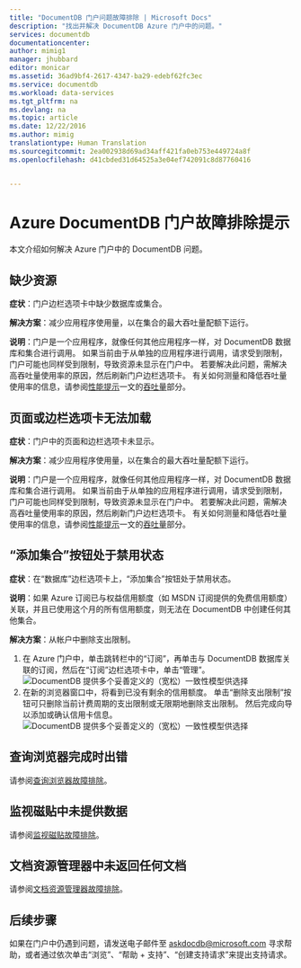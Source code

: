 ```yaml
---
title: "DocumentDB 门户问题故障排除 | Microsoft Docs"
description: "找出并解决 DocumentDB Azure 门户中的问题。"
services: documentdb
documentationcenter: 
author: mimig1
manager: jhubbard
editor: monicar
ms.assetid: 36ad9bf4-2617-4347-ba29-edebf62fc3ec
ms.service: documentdb
ms.workload: data-services
ms.tgt_pltfrm: na
ms.devlang: na
ms.topic: article
ms.date: 12/22/2016
ms.author: mimig
translationtype: Human Translation
ms.sourcegitcommit: 2ea002938d69ad34aff421fa0eb753e449724a8f
ms.openlocfilehash: d41cbded31d64525a3e04ef742091c8d87760416


---
```

# <a name="azure-documentdb-portal-troubleshooting-tips"></a>Azure DocumentDB 门户故障排除提示
本文介绍如何解决 Azure 门户中的 DocumentDB 问题。 

## <a name="resources-are-missing"></a>缺少资源
**症状**：门户边栏选项卡中缺少数据库或集合。

**解决方案**：减少应用程序使用量，以在集合的最大吞吐量配额下运行。 

**说明**：门户是一个应用程序，就像任何其他应用程序一样，对 DocumentDB 数据库和集合进行调用。 如果当前由于从单独的应用程序进行调用，请求受到限制，门户可能也同样受到限制，导致资源未显示在门户中。 若要解决此问题，需解决高吞吐量使用率的原因，然后刷新门户边栏选项卡。 有关如何测量和降低吞吐量使用率的信息，请参阅[性能提示](documentdb-performance-tips.md)一文的[吞吐量](documentdb-performance-tips.md#throughput)部分。

## <a name="pages-or-blades-wont-load"></a>页面或边栏选项卡无法加载
**症状**：门户中的页面和边栏选项卡未显示。

**解决方案**：减少应用程序使用量，以在集合的最大吞吐量配额下运行。 

**说明**：门户是一个应用程序，就像任何其他应用程序一样，对 DocumentDB 数据库和集合进行调用。 如果当前由于从单独的应用程序进行调用，请求受到限制，门户可能也同样受到限制，导致资源未显示在门户中。 若要解决此问题，需解决高吞吐量使用率的原因，然后刷新门户边栏选项卡。 有关如何测量和降低吞吐量使用率的信息，请参阅[性能提示](documentdb-performance-tips.md)一文的[吞吐量](documentdb-performance-tips.md#throughput)部分。

## <a name="add-collection-button-is-disabled"></a>“添加集合”按钮处于禁用状态
**症状**：在“数据库”边栏选项卡上，“添加集合”按钮处于禁用状态。

**说明**：如果 Azure 订阅已与权益信用额度（如 MSDN 订阅提供的免费信用额度）关联，并且已使用这个月的所有信用额度，则无法在 DocumentDB 中创建任何其他集合。

**解决方案**：从帐户中删除支出限制。

1. 在 Azure 门户中，单击跳转栏中的“订阅”，再单击与 DocumentDB 数据库关联的订阅，然后在“订阅”边栏选项卡中，单击“管理”。 
    ![DocumentDB 提供多个妥善定义的（宽松）一致性模型供选择](./media/documentdb-portal-troubleshooting/documentdb-change-billing.png)
2. 在新的浏览器窗口中，将看到已没有剩余的信用额度。 单击“删除支出限制”按钮可只删除当前计费周期的支出限制或无限期地删除支出限制。 然后完成向导以添加或确认信用卡信息。 
    ![DocumentDB 提供多个妥善定义的（宽松）一致性模型供选择](./media/documentdb-portal-troubleshooting/documentdb-remove-spending-limit.png)

## <a name="query-explorer-completes-with-errors"></a>查询浏览器完成时出错
请参阅[查询浏览器故障排除](documentdb-query-collections-query-explorer.md#troubleshoot)。

## <a name="no-data-available-in-monitoring-tiles"></a>监视磁贴中未提供数据
请参阅[监视磁贴故障排除](documentdb-monitor-accounts.md#troubleshooting)。

## <a name="no-documents-returned-in-document-explorer"></a>文档资源管理器中未返回任何文档
请参阅[文档资源管理器故障排除](documentdb-view-json-document-explorer.md#troubleshoot)。

## <a name="next-steps"></a>后续步骤
如果在门户中仍遇到问题，请发送电子邮件至 [askdocdb@microsoft.com](mailto:askdocdb@microsoft.com) 寻求帮助，或者通过依次单击“浏览”、“帮助 + 支持”、“创建支持请求”来提出支持请求。




<!--HONumber=Nov16_HO3-->


